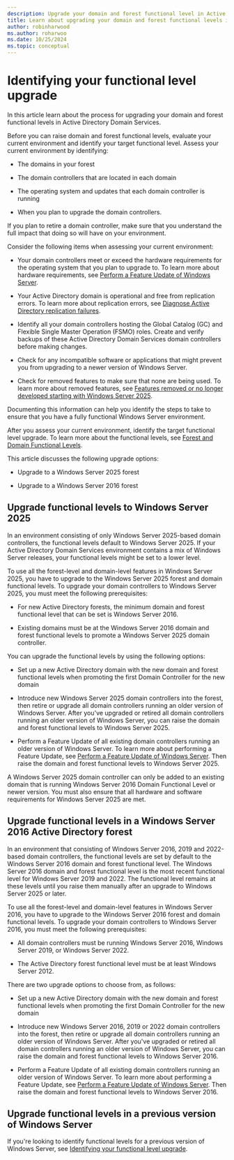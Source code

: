 ```yaml
---
description: Upgrade your domain and forest functional level in Active Director Domain Services for Windows Server
title: Learn about upgrading your domain and forest functional levels in Active Directory Domain Services.
author: robinharwood
ms.author: roharwoo
ms.date: 10/25/2024
ms.topic: conceptual
---
```


# Identifying your functional level upgrade

>

In this article learn about the process for upgrading your domain and forest functional levels in Active Directory Domain Services.

Before you can raise domain and forest functional levels, evaluate your current environment and identify your target functional level. Assess your current environment by identifying:

- The domains in your forest

- The domain controllers that are located in each domain

- The operating system and updates that each domain controller is running

- When you plan to upgrade the domain controllers.

If you plan to retire a domain controller, make sure that you understand the full impact that doing so will have on your environment.

Consider the following items when assessing your current environment:

- Your domain controllers meet or exceed the hardware requirements for the operating system that you plan to upgrade to. To learn more about hardware requirements, see [Perform a Feature Update of Windows Server](../../../get-started/perform-in-place-upgrade.md).

- Your Active Directory domain is operational and free from replication errors. To learn more about replication errors, see [Diagnose Active Directory replication failures](/troubleshoot/windows-server/active-directory/diagnose-replication-failures).

- Identify all your domain controllers hosting the Global Catalog (GC) and Flexible Single Master Operation (FSMO) roles. Create and verify backups of these Active Directory Domain Services domain controllers before making changes.

- Check for any incompatible software or applications that might prevent you from upgrading to a newer version of Windows Server.

- Check for removed features to make sure that none are being used. To learn more about removed features, see [Features removed or no longer developed starting with Windows Server 2025](../../../get-started/removed-deprecated-features-windows-server-2025.md).

Documenting this information can help you identify the steps to take to ensure that you have a fully functional Windows Server environment.

After you assess your current environment, identify the target functional level upgrade. To learn more about the functional levels, see [Forest and Domain Functional Levels](../active-directory-functional-levels.md).

This article discusses the following upgrade options:

- Upgrade to a Windows Server 2025 forest

- Upgrade to a Windows Server 2016 forest

## Upgrade functional levels to Windows Server 2025

In an environment consisting of only Windows Server 2025-based domain controllers, the functional levels default to Windows Server 2025. If your Active Directory Domain Services environment contains a mix of Windows Server releases, your functional levels might be set to a lower level.

To use all the forest-level and domain-level features in Windows Server 2025, you have to upgrade to the Windows Server 2025 forest and domain functional levels. To upgrade your domain controllers to Windows Server 2025, you must meet the following prerequisites:

- For new Active Directory forests, the minimum domain and forest functional level that can be set is Windows Server 2016.

- Existing domains must be at the Windows Server 2016 domain and forest functional levels to promote a Windows Server 2025 domain controller.

You can upgrade the functional levels by using the following options:

- Set up a new Active Directory domain with the new domain and forest functional levels when promoting the first Domain Controller for the new domain

- Introduce new Windows Server 2025 domain controllers into the forest, then retire or upgrade all domain controllers running an older version of Windows Server. After you've upgraded or retired all domain controllers running an older version of Windows Server, you can raise the domain and forest functional levels to Windows Server 2025.

- Perform a Feature Update of all existing domain controllers running an older version of Windows Server. To learn more about performing a Feature Update, see [Perform a Feature Update of Windows Server](../../../get-started/perform-in-place-upgrade.md). Then raise the domain and forest functional levels to Windows Server 2025.

A Windows Server 2025 domain controller can only be added to an existing domain that is running Windows Server 2016 Domain Functional Level or newer version. You must also ensure that all hardware and software requirements for Windows Server 2025 are met.

## Upgrade functional levels in a Windows Server 2016 Active Directory forest

In an environment that consisting of Windows Server 2016, 2019 and 2022-based domain controllers, the functional levels are set by default to the Windows Server 2016 domain and forest functional level. The Windows Server 2016 domain and forest functional level is the most recent functional level for Windows Server 2019 and 2022. The functional level remains at these levels until you raise them manually after an upgrade to Windows Server 2025 or later.

To use all the forest-level and domain-level features in Windows Server 2016, you have to upgrade to the Windows Server 2016 forest and domain functional levels. To upgrade your domain controllers to Windows Server 2016, you must meet the following prerequisites:

- All domain controllers must be running Windows Server 2016, Windows Server 2019, or Windows Server 2022.

- The Active Directory forest functional level must be at least Windows Server 2012.

There are two upgrade options to choose from, as follows:

- Set up a new Active Directory domain with the new domain and forest functional levels when promoting the first Domain Controller for the new domain

- Introduce new Windows Server 2016, 2019 or 2022 domain controllers into the forest, then retire or upgrade all domain controllers running an older version of Windows Server. After you've upgraded or retired all domain controllers running an older version of Windows Server, you can raise the domain and forest functional levels to Windows Server 2016.

- Perform a Feature Update of all existing domain controllers running an older version of Windows Server. To learn more about performing a Feature Update, see [Perform a Feature Update of Windows Server](../../../get-started/perform-in-place-upgrade.md). Then raise the domain and forest functional levels to Windows Server 2016.

## Upgrade functional levels in a previous version of Windows Server

If you're looking to identify functional levels for a previous version of Windows Server, see [Identifying your functional level upgrade](/previous-versions/windows/it-pro/windows-server-2008-r2-and-2008/cc754209(v=ws.10)).
